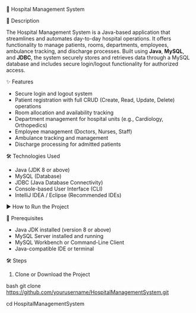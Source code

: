  🏥 Hospital Management System

📖 Description

The Hospital Management System is a Java-based application that streamlines and automates day-to-day hospital operations. It offers functionality to manage patients, rooms, departments, employees, ambulance tracking, and discharge processes. Built using **Java**, **MySQL**, and **JDBC**, the system securely stores and retrieves data through a MySQL database and includes secure login/logout functionality for authorized access.


✨ Features

- Secure login and logout system
- Patient registration with full CRUD (Create, Read, Update, Delete) operations
- Room allocation and availability tracking
- Department management for hospital units (e.g., Cardiology, Orthopedics)
- Employee management (Doctors, Nurses, Staff)
- Ambulance tracking and management
- Discharge processing for admitted patients



🛠️ Technologies Used

- Java (JDK 8 or above)
- MySQL (Database)
- JDBC (Java Database Connectivity)
- Console-based User Interface (CLI)
- IntelliJ IDEA / Eclipse (Recommended IDEs)


 ▶️ How to Run the Project

 🔧 Prerequisites

- Java JDK installed (version 8 or above)
- MySQL Server installed and running
- MySQL Workbench or Command-Line Client
- Java-compatible IDE or terminal

 🛠 Steps

1. Clone or Download the Project

bash
git clone https://github.com/yourusername/HospitalManagementSystem.git

cd HospitalManagementSystem
